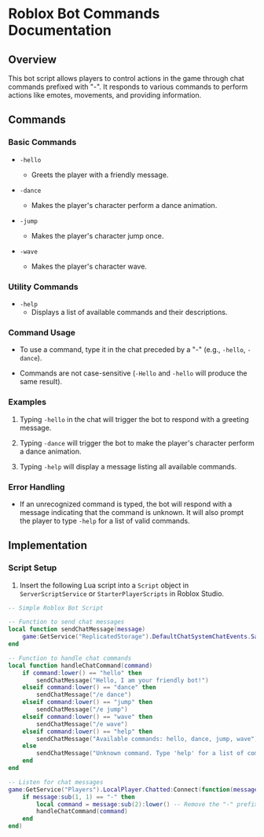 # Roblox Bot Commands Documentation

## Overview

This bot script allows players to control actions in the game through chat commands prefixed with "-". It responds to various commands to perform actions like emotes, movements, and providing information.

## Commands

### Basic Commands

- `-hello`
  - Greets the player with a friendly message.

- `-dance`
  - Makes the player's character perform a dance animation.

- `-jump`
  - Makes the player's character jump once.

- `-wave`
  - Makes the player's character wave.

### Utility Commands

- `-help`
  - Displays a list of available commands and their descriptions.

### Command Usage

- To use a command, type it in the chat preceded by a "-" (e.g., `-hello`, `-dance`).

- Commands are not case-sensitive (`-Hello` and `-hello` will produce the same result).

### Examples

1. Typing `-hello` in the chat will trigger the bot to respond with a greeting message.

2. Typing `-dance` will trigger the bot to make the player's character perform a dance animation.

3. Typing `-help` will display a message listing all available commands.

### Error Handling

- If an unrecognized command is typed, the bot will respond with a message indicating that the command is unknown. It will also prompt the player to type `-help` for a list of valid commands.

## Implementation

### Script Setup

1. Insert the following Lua script into a `Script` object in `ServerScriptService` or `StarterPlayerScripts` in Roblox Studio.

```lua
-- Simple Roblox Bot Script

-- Function to send chat messages
local function sendChatMessage(message)
    game:GetService("ReplicatedStorage").DefaultChatSystemChatEvents.SayMessageRequest:FireServer(message, "All")
end

-- Function to handle chat commands
local function handleChatCommand(command)
    if command:lower() == "hello" then
        sendChatMessage("Hello, I am your friendly bot!")
    elseif command:lower() == "dance" then
        sendChatMessage("/e dance")
    elseif command:lower() == "jump" then
        sendChatMessage("/e jump")
    elseif command:lower() == "wave" then
        sendChatMessage("/e wave")
    elseif command:lower() == "help" then
        sendChatMessage("Available commands: hello, dance, jump, wave")
    else
        sendChatMessage("Unknown command. Type 'help' for a list of commands.")
    end
end

-- Listen for chat messages
game:GetService("Players").LocalPlayer.Chatted:Connect(function(message)
    if message:sub(1, 1) == "-" then
        local command = message:sub(2):lower() -- Remove the "-" prefix and convert to lowercase
        handleChatCommand(command)
    end
end)
